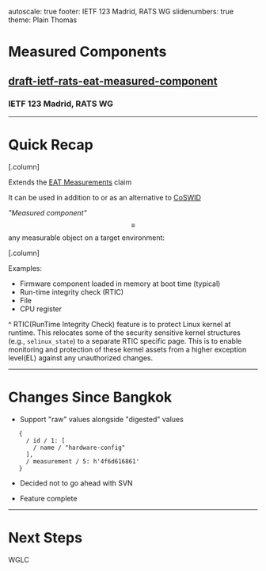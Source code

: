 autoscale: true
footer: IETF 123 Madrid, RATS WG
slidenumbers: true
theme: Plain Thomas

# Measured Components
## [draft-ietf-rats-eat-measured-component](https://datatracker.ietf.org/doc/draft-ietf-rats-eat-measured-component)
### IETF 123 Madrid, RATS WG

---

# Quick Recap

[.column]

Extends the [EAT Measurements](https://www.ietf.org/archive/id/draft-ietf-rats-eat-31.html#section-4.2.16) claim

It can be used in addition to or as an alternative to [CoSWID](https://www.rfc-editor.org/rfc/rfc9393.html)

_"Measured component"_ $$\equiv$$ any measurable object on a target environment:

[.column]

Examples:

* Firmware component loaded in memory at boot time (typical)
* Run-time integrity check (RTIC)
* File
* CPU register

^ RTIC(RunTime Integrity Check) feature is to protect Linux kernel at runtime.
This relocates some of the security sensitive kernel structures (e.g., `selinux_state`) to a separate
RTIC specific page.  This is to enable monitoring and protection of these
kernel assets from a higher exception level(EL) against any unauthorized
changes.

---

# Changes Since Bangkok

* Support "raw" values alongside "digested" values

```
   {
     / id / 1: [
       / name / "hardware-config"
     ],
     / measurement / 5: h'4f6d616861'
   }
```

* Decided not to go ahead with SVN 

* Feature complete

---

# Next Steps

WGLC
